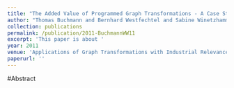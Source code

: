 ```yaml
---
title: "The Added Value of Programmed Graph Transformations - A Case Study from Software Configuration Management"
author: "Thomas Buchmann and Bernhard Westfechtel and Sabine Winetzhammer"
collection: publications
permalink: /publication/2011-BuchmannWW11
excerpt: 'This paper is about '
year: 2011
venue: 'Applications of Graph Transformations with Industrial Relevance - 4th International Symposium, AGTIVE 2011, Budapest, Hungary, October 4-7, 2011, Revised Selected and Invited Papers'
paperurl: ''
---
```


#Abstract
